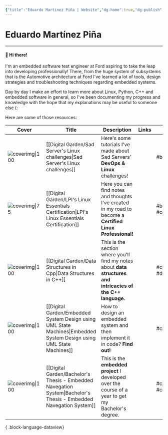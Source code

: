 ```yaml
---
{"title":"Eduardo Martinez Piña | Website","dg-home":true,"dg-publish":true,"dg-note-icon":"signpost","dg-pinned":true,"dg-hide-in-graph":true,"cssClasses":["cards","cards-cols-3","cards-cover","cards-cover-no-border","cards-title-hide-icons"],"dg-metatags":{"description":"Eduardo Piña is an Embedded Software Test Engineer focused in Software Development and Linux","og:description":"Eduardo Piña is an Embedded Software Test Engineer focused in Software Development and Linux"},"created":"2023-01-02T21:30:15+06:00","updated":"2024-11-04T08:14:15+06:00","permalink":"/the-threshold/","metatags":{"description":"Eduardo Piña is an Embedded Software Test Engineer focused in Software Development and Linux","og:description":"Eduardo Piña is an Embedded Software Test Engineer focused in Software Development and Linux"},"hideInGraph":true,"pinned":true,"contentClasses":"cards cards-cols-3 cards-cover cards-cover-no-border cards-title-hide-icons","tags":["gardenEntry"],"dgPassFrontmatter":true,"noteIcon":"signpost"}
---
```



# Eduardo Martínez Piña
---
#### 👋 Hi there!
I'm an embedded software test engineer at Ford aspiring to take the leap into developing professionally! There, from the huge system of subsystems that is the Automotive architecture at Ford I've learned a lot of tools, design strategies and troubleshooting techniques regarding embedded systems.

Day by day I make an effort to learn more about Linux, Python, C++ and embedded software in general, so I've been documenting my progress and knowledge with the hope that my explanations may be useful to someone else (:

Here are some of those resources:

| Cover                                                                                                         | Title                                                                                          | Description                                                                                                    | Links   | Tags                     |
| ------------------------------------------------------------------------------------------------------------- | ---------------------------------------------------------------------------------------------- | -------------------------------------------------------------------------------------------------------------- | ------- | ------------------------ |
| ![coverimg\|100](https://ewardq.vercel.app/img/user/Digital%20Garden/Icons-and-images/SadServers-icon-2.png)  | [[Digital Garden/Sad Server's Linux challenges\|Sad Server's Linux challenges]]                | Here's some tutorials I've made about Sad Servers' **DevOps & Linux** challenges!                              |         | #bash #git               |
| ![coverimg\|75](https://ewardq.vercel.app/img/user/Digital%20Garden/Icons-and-images/Tux2_green.png)         | [[Digital Garden/LPI's Linux Essentials Certification\|LPI's Linux Essentials Certification]]  | Here you can find notes and thoughts I've created in my road to become a **Certified Linux Professional!**     |         | #bash #certification     |
| ![coverimg\|100](https://ewardq.vercel.app/img/user/Digital%20Garden/Icons-and-images/Cpp%20modified.png)     | [[Digital Garden/Data Structures in Cpp\|Data Structures in C++]]                              | This is the section where you'll find my notes about **data structures and intricacies of the C++ language.**  |         | #cpp #dataStructures     |
| ![coverimg\|100](https://ewardq.vercel.app/img/user/Digital%20Garden/Icons-and-images/UML.png)                | [[Digital Garden/Embedded System Design using UML State Machines\|Embedded System Design using UML State Machines]]                             | How to design an embedded system and then implement it in code? **Find out!**  |         | #cpp     |
| ![coverimg\|100](https://user-images.githubusercontent.com/72580785/174127072-ced03c71-d4f8-4e68-b0a6-a4794c3fb9c8.png)                | [[Digital Garden/Bachelor's Thesis - Embedded Navegation System\|Bachelor's Thesis - Embedded Navegation System]]                            | This is the **embedded project** I developed over the course of a year to get my Bachelor's degree.  |         | #cpp  #controlTheory  |

{ .block-language-dataview}